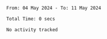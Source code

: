 <!--START_SECTION:waka-->

```txt
From: 04 May 2024 - To: 11 May 2024

Total Time: 0 secs

No activity tracked
```

<!--END_SECTION:waka-->
